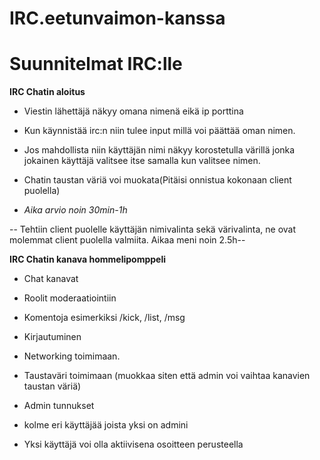 # IRC.eetunvaimon-kanssa





# Suunnitelmat IRC:lle

**IRC Chatin aloitus**

-   Viestin lähettäjä näkyy omana nimenä eikä ip porttina

-   Kun käynnistää irc:n niin tulee input millä voi päättää oman nimen.

-   Jos mahdollista niin käyttäjän nimi näkyy korostetulla värillä jonka jokainen käyttäjä valitsee itse
    samalla kun valitsee nimen.

-   Chatin taustan väriä voi muokata(Pitäisi onnistua kokonaan client puolella)

-   *Aika arvio noin 30min-1h*
    
-- Tehtiin client puolelle käyttäjän nimivalinta sekä värivalinta, ne ovat molemmat client puolella     valmiita. Aikaa meni noin 2.5h--


**IRC Chatin kanava hommelipomppeli**

- Chat kanavat 

- Roolit moderaatiointiin

- Komentoja esimerkiksi /kick, /list, /msg 

- Kirjautuminen

- Networking toimimaan.

- Taustaväri toimimaan (muokkaa siten että admin voi vaihtaa kanavien taustan väriä)

- Admin tunnukset

- kolme eri käyttäjää joista yksi on admini

- Yksi käyttäjä voi olla aktiivisena osoitteen perusteella 


